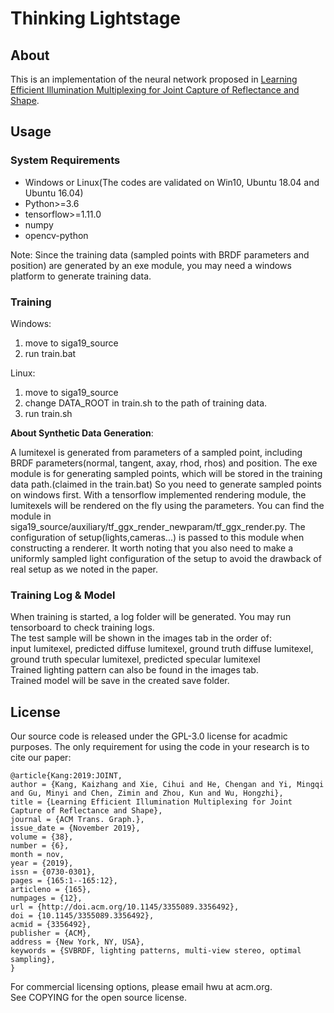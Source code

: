 # Thinking Lightstage
## About
This is an implementation of the neural network proposed in [Learning Efficient Illumination Multiplexing for Joint Capture of Reflectance and Shape](http://www.cad.zju.edu.cn/home/hwu/publications/jointcap/project.html).

## Usage
### System Requirements
- Windows or Linux(The codes are validated on Win10, Ubuntu 18.04 and Ubuntu 16.04)
- Python>=3.6
- tensorflow>=1.11.0
- numpy
- opencv-python

Note: Since the training data (sampled points with BRDF parameters and position) are generated by an exe module, you may need a windows platform to generate training data.

### Training
Windows: 
1. move to siga19_source 
2. run train.bat  
  
Linux: 
1. move to siga19_source 
2. change DATA_ROOT in train.sh to the path of training data. 
3. run train.sh

**About Synthetic Data Generation**:

A lumitexel is generated from parameters of a sampled point, including BRDF parameters(normal, tangent, axay, rhod, rhos) and position. The exe module is for generating sampled points, which will be stored in the training data path.(claimed in the train.bat) So you need to generate sampled points on windows first. With a tensorflow implemented rendering module, the lumitexels will be rendered on the fly using the parameters. You can find the module in siga19_source/auxiliary/tf_ggx_render_newparam/tf_ggx_render.py. The configuration of setup(lights,cameras...) is passed to this module when constructing a renderer. It worth noting that you also need to make a uniformly sampled light configuration of the setup to avoid the drawback of real setup as we noted in the paper.

### Training Log & Model
When training is started, a log folder will be generated. You may run tensorboard to check training logs.  
The test sample will be shown in the images tab in the order of:  
input lumitexel, predicted diffuse lumitexel, ground truth diffuse lumitexel, ground truth specular lumitexel, predicted specular lumitexel  
Trained lighting pattern can also be found in the images tab.  
Trained model will be save in the created save folder.  

## License

Our source code is released under the GPL-3.0 license for acadmic purposes. The only requirement for using the code in your research is to cite our paper:

    @article{Kang:2019:JOINT,
    author = {Kang, Kaizhang and Xie, Cihui and He, Chengan and Yi, Mingqi and Gu, Minyi and Chen, Zimin and Zhou, Kun and Wu, Hongzhi},
    title = {Learning Efficient Illumination Multiplexing for Joint Capture of Reflectance and Shape},
    journal = {ACM Trans. Graph.},
    issue_date = {November 2019},
    volume = {38},
    number = {6},
    month = nov,
    year = {2019},
    issn = {0730-0301},
    pages = {165:1--165:12},
    articleno = {165},
    numpages = {12},
    url = {http://doi.acm.org/10.1145/3355089.3356492},
    doi = {10.1145/3355089.3356492},
    acmid = {3356492},
    publisher = {ACM},
    address = {New York, NY, USA},
    keywords = {SVBRDF, lighting patterns, multi-view stereo, optimal sampling},
    } 

For commercial licensing options, please email hwu at acm.org.   
See COPYING for the open source license.

